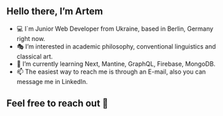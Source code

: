 ## Hello there, I’m Artem 

- 💻 I`m Junior Web Developer from Ukraine, based in Berlin, Germany right now.
- 🎭 I’m interested in academic philosophy, conventional linguistics and classical art.
- 🔨 I’m currently learning Next, Mantine, GraphQL, Firebase, MongoDB.
- 📫 The easiest way to reach me is through an E-mail, also you can message me in LinkedIn.

## Feel free to reach out 👋

<!---
wahreChrist/wahreChrist is a ✨ special ✨ repository because its `README.md` (this file) appears on your GitHub profile.
You can click the Preview link to take a look at your changes.
--->
